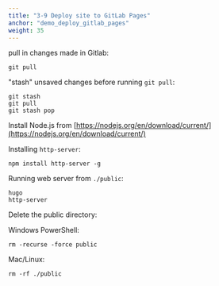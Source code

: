 ```yaml
---
title: "3-9 Deploy site to GitLab Pages"
anchor: "demo_deploy_gitlab_pages"
weight: 35
---
```


pull in changes made in Gitlab:
```
git pull
```

"stash" unsaved changes before running `git pull`:
```
git stash
git pull
git stash pop
```

Install Node.js from [https://nodejs.org/en/download/current/](https://nodejs.org/en/download/current/) 

Installing `http-server`:
```
npm install http-server -g
```

Running web server from `./public`:
```
hugo
http-server
```

Delete the public directory:

Windows PowerShell:
```
rm -recurse -force public
```

Mac/Linux:
```
rm -rf ./public
```
